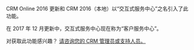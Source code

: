 CRM Online 2016 更新和 CRM 2016（本地）以“交互式服务中心”之名引入了此功能。 

在 2017 年 12 月更新中，交互式服务中心现在称为“客户服务中心”。
  
对获取此功能感兴趣？ [请咨询您的 CRM 管理员或支持人员。](../basics/find-administrator-support.md)